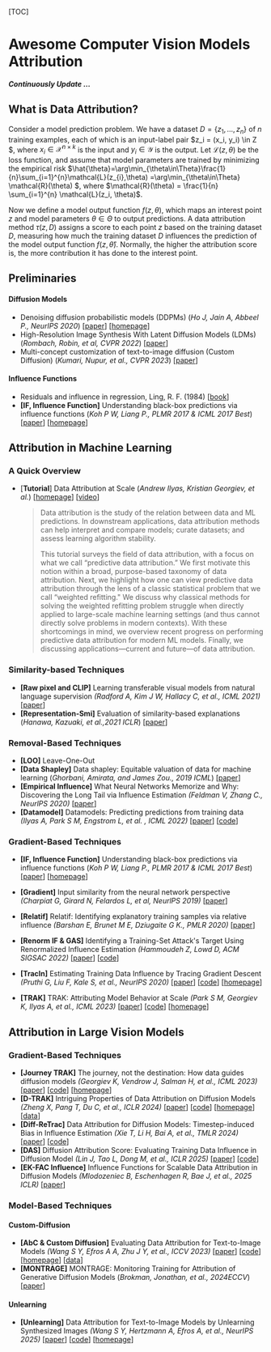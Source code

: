 [TOC]

# Awesome Computer Vision Models Attribution

***Continuously Update ...***

## What is Data Attribution?

Consider a model prediction problem. We have a dataset $D=\{z_1, ..., z_n \}$ of $n$ training examples, each of which is an input-label pair $z_i = (x_i, y_i) \in Z $, where $x_i \in \mathcal{X}^{n\times k}$ is the input and $y_i \in \mathcal{Y}$ is the output. Let $\mathcal{L}(z,\theta)$ be the loss function, and assume that model parameters are trained by minimizing the empirical risk  $\hat{\theta}=\arg\min_{\theta\in\Theta}\frac{1}{n}\sum_{i=1}^{n}\mathcal{L}(z_{i},\theta) =\arg\min_{\theta\in\Theta} \mathcal{R}(\theta) $, where $\mathcal{R}(\theta) = \frac{1}{n} \sum_{i=1}^{n} \mathcal{L}(z_i, \theta)$.

Now we define a model output function $f(z,\theta)$, which maps an interest point $z$ and model parameters $\theta\in\Theta$ to output predictions. A data attribution method $\tau(z,D)$ assigns a score to each point $z$ based on the training dataset $D$, measuring how much the training dataset $D$ influences the prediction of the model output function $f(z,\hat{\theta})$. Normally, the higher the attribution score is, the more contribution it has done to the interest point.

## Preliminaries

#### Diffusion Models

+ Denoising diffusion probabilistic models (DDPMs) (*Ho J, Jain A, Abbeel P., NeurIPS 2020*) [[paper](https://proceedings.neurips.cc/paper_files/paper/2020/file/4c5bcfec8584af0d967f1ab10179ca4b-Paper.pdf)] [[homepage](https://proceedings.neurips.cc/paper/2020/hash/4c5bcfec8584af0d967f1ab10179ca4b-Abstract.html)]
+ High-Resolution Image Synthesis With Latent Diffusion Models (LDMs)  (*Rombach, Robin, et al, CVPR 2022*) [[paper](https://openaccess.thecvf.com/content/CVPR2022/html/Rombach_High-Resolution_Image_Synthesis_With_Latent_Diffusion_Models_CVPR_2022_paper)]
+ Multi-concept customization of text-to-image diffusion (Custom Diffusion) (*Kumari, Nupur, et al., CVPR 2023*) [[paper](http://openaccess.thecvf.com/content/CVPR2023/html/Kumari_Multi-Concept_Customization_of_Text-to-Image_Diffusion_CVPR_2023_paper.html)]

#### Influence Functions

+ Residuals and influence in regression, Ling, R. F. (1984) [[book](https://www.tandfonline.com/doi/pdf/10.1080/00401706.1984.10487996)]
+ **[IF, Influence Function]** Understanding black-box predictions via influence functions (*Koh P W, Liang P., PLMR 2017 & ICML 2017 Best*) [[paper](https://proceedings.mlr.press/v70/koh17a/koh17a.pdf)] [[homepage](https://proceedings.mlr.press/v70/koh17a?ref=https://githubhelp.com)]



## Attribution in Machine Learning

### A Quick Overview

+ [**Tutorial**] Data Attribution at Scale (*Andrew Ilyas, Kristian Georgiev, et al.*) [[homepage](https://ml-data-tutorial.org/)] [[video](https://icml.cc/virtual/2024/tutorial/35228)]

  > Data attribution is the study of the relation between data and ML predictions. In downstream applications, data attribution methods can help interpret and compare models; curate datasets; and assess learning algorithm stability.
  >
  > This tutorial surveys the field of data attribution, with a focus on what we call “predictive data attribution.” We first motivate this notion within a broad, purpose-based taxonomy of data attribution. Next, we highlight how one can view predictive data attribution through the lens of a classic statistical problem that we call “weighted refitting." We discuss why classical methods for solving the weighted refitting problem struggle when directly applied to large-scale machine learning settings (and thus cannot directly solve problems in modern contexts). With these shortcomings in mind, we overview recent progress on performing predictive data attribution for modern ML models. Finally, we discussing applications—current and future—of data attribution.



### Similarity-based Techniques

+ **[Raw pixel and CLIP]** Learning transferable visual models from natural language supervision *(Radford A, Kim J W, Hallacy C, et al., ICML 2021)* [[paper](https://proceedings.mlr.press/v139/radford21a)]
+ **[Representation-Smi]** Evaluation of similarity-based explanations (*Hanawa, Kazuaki, et al.,2021 ICLR*) [[paper](https://arxiv.org/abs/2006.04528)]



### Removal-Based Techniques

+ **[LOO]** Leave-One-Out
+ **[Data Shapley]** Data shapley: Equitable valuation of data for machine learning (*Ghorbani, Amirata, and James Zou., 2019 ICML*) [[paper](https://proceedings.mlr.press/v97/ghorbani19c.html)]
+ **[Empirical Influence]** What Neural Networks Memorize and Why: Discovering the Long Tail via Influence Estimation *(Feldman V, Zhang C., NeurlPS 2020)* [[paper](https://proceedings.neurips.cc/paper/2020/hash/1e14bfe2714193e7af5abc64ecbd6b46-Abstract.html?ref=the-batch-deeplearning-ai)]
+ **[Datamodel]** Datamodels: Predicting predictions from training data *(Ilyas A, Park S M, Engstrom L, et al. , ICML 2022)* [[paper](https://arxiv.org/abs/2202.00622)] [[code](https://github.com/MadryLab/datamodels-data)]



### Gradient-Based Techniques

+ **[IF, Influence Function]** Understanding black-box predictions via influence functions (*Koh P W, Liang P., PLMR 2017 & ICML 2017 Best*) [[paper](https://proceedings.mlr.press/v70/koh17a/koh17a.pdf)] [[homepage](https://proceedings.mlr.press/v70/koh17a?ref=https://githubhelp.com)]
+ **[Gradient]** Input similarity from the neural network perspective *(Charpiat G, Girard N, Felardos L, et al, NeurlPS 2019)* [[paper](https://proceedings.neurips.cc/paper/2019/hash/c61f571dbd2fb949d3fe5ae1608dd48b-Abstract.html)]
+ **[Relatif]** Relatif: Identifying explanatory training samples via relative influence *(Barshan E, Brunet M E, Dziugaite G K., PMLR 2020)* [[paper](https://proceedings.mlr.press/v108/barshan20a.html)]
+ **[Renorm IF & GAS]** Identifying a Training-Set Attack's Target Using Renormalized Influence Estimation *(Hammoudeh Z, Lowd D, ACM SIGSAC 2022)* [[paper](https://dl.acm.org/doi/abs/10.1145/3548606.3559335)] [[code](https://github.com/ZaydH/target_identification)]

+ **[TracIn]** Estimating Training Data Influence by Tracing Gradient Descent *(Pruthi G, Liu F, Kale S, et al., NeurIPS 2020)* [[paper](https://proceedings.neurips.cc/paper_files/paper/2020/file/e6385d39ec9394f2f3a354d9d2b88eec-Paper.pdf)] [[code](https://github.com/frederick0329/TracIn)] [[homepage](https://proceedings.neurips.cc/paper/2020/hash/e6385d39ec9394f2f3a354d9d2b88eec-Abstract.html)] 
+ **[TRAK]** TRAK: Attributing Model Behavior at Scale  *(Park S M, Georgiev K, Ilyas A, et al., ICML 2023)* [[paper](https://arxiv.org/pdf/2303.14186)] [[code](https://github.com/MadryLab/trak)] [[homepage](https://trak.csail.mit.edu/)]



## Attribution in Large Vision Models

### Gradient-Based Techniques

+ **[Journey TRAK]** The journey, not the destination: How data guides diffusion models *(Georgiev K, Vendrow J, Salman H, et al., ICML 2023)* [[paper](https://arxiv.org/abs/2312.06205)] [[code](https://github.com/MadryLab/journey-TRAK)] [[homepage](https://gradientscience.org/diffusion-trak/)]
+ **[D-TRAK]** Intriguing Properties of Data Attribution on Diffusion Models *(Zheng X, Pang T, Du C, et al., ICLR 2024)* [[paper](https://arxiv.org/abs/2311.00500)] [[code](https://github.com/sail-sg/D-TRAK)] [[homepage](https://sail-sg.github.io/D-TRAK)] [[data](https://drive.google.com/drive/folders/1Ko1CI-nWo3NHWYpxfX2Un1t9UsuddVHX?usp=sharing)]
+ **[Diff-ReTrac]** Data Attribution for Diffusion Models: Timestep-induced Bias in Influence Estimation *(Xie T, Li H, Bai A, et al., TMLR 2024)* [[paper](https://arxiv.org/abs/2401.09031)] [[code](https://github.com/txie1/diffusion-ReTrac)]
+ **[DAS]** Diffusion Attribution Score: Evaluating Training Data Influence in Diffusion Model *(Lin J, Tao L, Dong M, et al., ICLR 2025)* [[paper](https://arxiv.org/abs/2410.18639)] [[code](https://anonymous.4open.science/r/Diffusion-Attribution-Score-411F/README.md)]
+ **[EK-FAC Influence]** Influence Functions for Scalable Data Attribution in Diffusion Models *(Mlodozeniec B, Eschenhagen R, Bae J, et al., 2025 ICLR)* [[paper](https://arxiv.org/abs/2410.13850)] 



### Model-Based Techniques

#### Custom-Diffusion

+ **[AbC &  Custom Diffusion]** Evaluating Data Attribution for Text-to-Image Models *(Wang S Y, Efros A A, Zhu J Y, et al., ICCV 2023)* [[paper](https://arxiv.org/abs/2306.09345)] [[code](https://github.com/peterwang512/GenDataAttribution)] [[homepage](https://peterwang512.github.io/GenDataAttribution/)] [[data](https://github.com/peterwang512/GenDataAttribution#dataset)]
+ **[MONTRAGE]** MONTRAGE: Monitoring Training for Attribution of Generative Diffusion Models (*Brokman, Jonathan, et al., 2024ECCV*) [[paper](https://link.springer.com/chapter/10.1007/978-3-031-73226-3_1)]

#### Unlearning

+ **[Unlearning]** Data Attribution for Text-to-Image Models by Unlearning Synthesized Images *(Wang S Y, Hertzmann A, Efros A, et al., NeurIPS 2025)* [[paper](https://proceedings.neurips.cc/paper_files/paper/2024/hash/07fbde96bee50f4e09303fd4f877c2f3-Abstract-Conference.html)] [[code](https://github.com/PeterWang512/AttributeByUnlearning)] [[homepage](https://peterwang512.github.io/AttributeByUnlearning/)]

